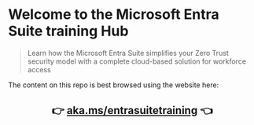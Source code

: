 # Welcome to the Microsoft Entra Suite training Hub

> Learn how the Microsoft Entra Suite simplifies your Zero Trust security model with a complete cloud-based solution for workforce access

The content on this repo is best browsed using the website here:

## <center>  👉 [aka.ms/entrasuitetraining](https://aka.ms/entrasuitetraining) 👈 </center>